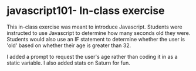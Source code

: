 # javascript101- In-class exercise

This in-class exercise was meant to introduce Javascript. Students were instructed to use Javascript to determine how many seconds old they were. Students would also use an IF statement to determine whether the user is 'old' based on whether their age is greater than 32.

I added a prompt to request the user's age rather than coding it in as a static variable. I also added stats on Saturn for fun.

